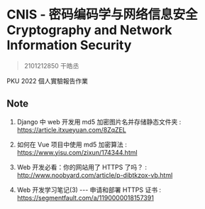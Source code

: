 # CNIS - 密码编码学与网络信息安全 Cryptography and Network Information Security

> 2101212850 干皓丞

PKU 2022 個人實驗報告作業

## Note

1. Django 中 web 开发用 md5 加密图片名并存储静态文件夹 : https://article.itxueyuan.com/8ZqZEL

2. 如何在 Vue 项目中使用 md5 加密算法 : https://www.yisu.com/zixun/174344.html

3. Web 开发必看：你的网站用了 HTTPS 了吗？ : http://www.noobyard.com/article/p-dibtkzox-vb.html

4. Web 开发学习笔记(3) --- 申请和部署 HTTPS 证书 : https://segmentfault.com/a/1190000018157391









